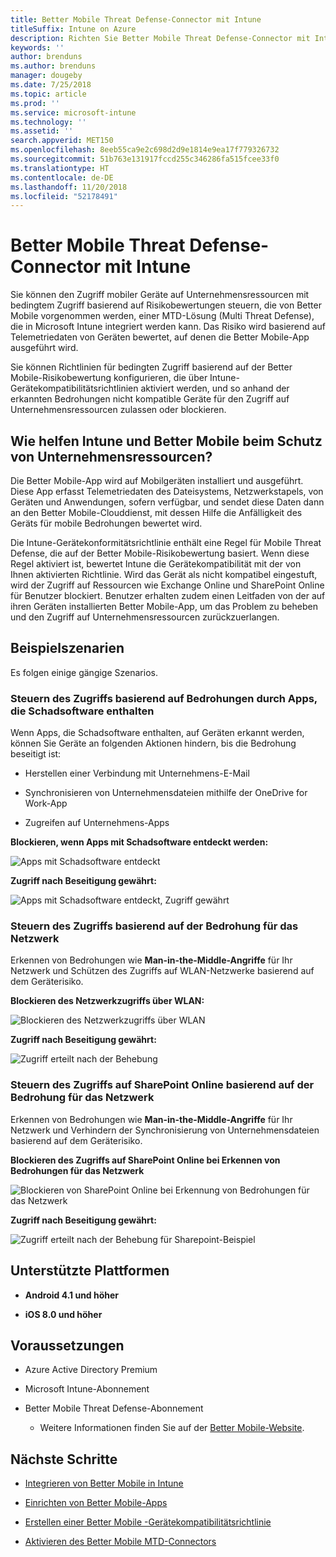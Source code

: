 ```yaml
---
title: Better Mobile Threat Defense-Connector mit Intune
titleSuffix: Intune on Azure
description: Richten Sie Better Mobile Threat Defense-Connector mit Intune ein.
keywords: ''
author: brenduns
ms.author: brenduns
manager: dougeby
ms.date: 7/25/2018
ms.topic: article
ms.prod: ''
ms.service: microsoft-intune
ms.technology: ''
ms.assetid: ''
search.appverid: MET150
ms.openlocfilehash: 8eeb55ca9e2c698d2d9e1814e9ea17f779326732
ms.sourcegitcommit: 51b763e131917fccd255c346286fa515fcee33f0
ms.translationtype: HT
ms.contentlocale: de-DE
ms.lasthandoff: 11/20/2018
ms.locfileid: "52178491"
---
```

# <a name="better-mobile-threat-defense-connector-with-intune"></a>Better Mobile Threat Defense-Connector mit Intune

Sie können den Zugriff mobiler Geräte auf Unternehmensressourcen mit bedingtem Zugriff basierend auf Risikobewertungen steuern, die von Better Mobile vorgenommen werden, einer MTD-Lösung (Multi Threat Defense), die in Microsoft Intune integriert werden kann. Das Risiko wird basierend auf Telemetriedaten von Geräten bewertet, auf denen die Better Mobile-App ausgeführt wird.

Sie können Richtlinien für bedingten Zugriff basierend auf der Better Mobile-Risikobewertung konfigurieren, die über Intune-Gerätekompatibilitätsrichtlinien aktiviert werden, und so anhand der erkannten Bedrohungen nicht kompatible Geräte für den Zugriff auf Unternehmensressourcen zulassen oder blockieren.

## <a name="how-do-intune-and-better-mobile-help-protect-your-company-resources"></a>Wie helfen Intune und Better Mobile beim Schutz von Unternehmensressourcen?

Die Better Mobile-App wird auf Mobilgeräten installiert und ausgeführt. Diese App erfasst Telemetriedaten des Dateisystems, Netzwerkstapels, von Geräten und Anwendungen, sofern verfügbar, und sendet diese Daten dann an den Better Mobile-Clouddienst, mit dessen Hilfe die Anfälligkeit des Geräts für mobile Bedrohungen bewertet wird.

Die Intune-Gerätekonformitätsrichtlinie enthält eine Regel für Mobile Threat Defense, die auf der Better Mobile-Risikobewertung basiert. Wenn diese Regel aktiviert ist, bewertet Intune die Gerätekompatibilität mit der von Ihnen aktivierten Richtlinie. Wird das Gerät als nicht kompatibel eingestuft, wird der Zugriff auf Ressourcen wie Exchange Online und SharePoint Online für Benutzer blockiert. Benutzer erhalten zudem einen Leitfaden von der auf ihren Geräten installierten Better Mobile-App, um das Problem zu beheben und den Zugriff auf Unternehmensressourcen zurückzuerlangen.

## <a name="sample-scenarios"></a>Beispielszenarien

Es folgen einige gängige Szenarios.

### <a name="control-access-based-on-threats-from-malicious-apps"></a>Steuern des Zugriffs basierend auf Bedrohungen durch Apps, die Schadsoftware enthalten

Wenn Apps, die Schadsoftware enthalten, auf Geräten erkannt werden, können Sie Geräte an folgenden Aktionen hindern, bis die Bedrohung beseitigt ist:

-   Herstellen einer Verbindung mit Unternehmens-E-Mail

-   Synchronisieren von Unternehmensdateien mithilfe der OneDrive for Work-App

-   Zugreifen auf Unternehmens-Apps

**Blockieren, wenn Apps mit Schadsoftware entdeckt werden:**

![Apps mit Schadsoftware entdeckt](./media/better_mobile_maliciousapps_blocked.png)

**Zugriff nach Beseitigung gewährt:**

![Apps mit Schadsoftware entdeckt, Zugriff gewährt](./media/better_mobile_maliciousapps_unblocked.png)

### <a name="control-access-based-on-threat-to-network"></a>Steuern des Zugriffs basierend auf der Bedrohung für das Netzwerk

Erkennen von Bedrohungen wie **Man-in-the-Middle-Angriffe** für Ihr Netzwerk und Schützen des Zugriffs auf WLAN-Netzwerke basierend auf dem Geräterisiko.

**Blockieren des Netzwerkzugriffs über WLAN:**

![Blockieren des Netzwerkzugriffs über WLAN](./media/better_mobile_network_wifi_blocked.png)

**Zugriff nach Beseitigung gewährt:**

![Zugriff erteilt nach der Behebung](./media/better_mobile_network_wifi_unblocked.png)

### <a name="control-access-to-sharepoint-online-based-on-threat-to-network"></a>Steuern des Zugriffs auf SharePoint Online basierend auf der Bedrohung für das Netzwerk

Erkennen von Bedrohungen wie **Man-in-the-Middle-Angriffe** für Ihr Netzwerk und Verhindern der Synchronisierung von Unternehmensdateien basierend auf dem Geräterisiko.

**Blockieren des Zugriffs auf SharePoint Online bei Erkennen von Bedrohungen für das Netzwerk**

![Blockieren von SharePoint Online bei Erkennung von Bedrohungen für das Netzwerk](./media/better_mobile_network_spo_blocked.png)

**Zugriff nach Beseitigung gewährt:**

![Zugriff erteilt nach der Behebung für Sharepoint-Beispiel](./media/better_mobile_network_spo_unblocked.png)

## <a name="supported-platforms"></a>Unterstützte Plattformen

-   **Android 4.1 und höher**

-   **iOS 8.0 und höher**

## <a name="prerequisites"></a>Voraussetzungen

-   Azure Active Directory Premium

-   Microsoft Intune-Abonnement

-   Better Mobile Threat Defense-Abonnement

    -   Weitere Informationen finden Sie auf der [Better Mobile-Website](https://www.better.mobi/).

## <a name="next-steps"></a>Nächste Schritte

- [Integrieren von Better Mobile in Intune](better-mobile-mtd-connector-integration.md)

- [Einrichten von Better Mobile-Apps](mtd-apps-ios-app-configuration-policy-add-assign.md)

- [Erstellen einer Better Mobile -Gerätekompatibilitätsrichtlinie](mtd-device-compliance-policy-create.md)

- [Aktivieren des Better Mobile MTD-Connectors](mtd-connector-enable.md)